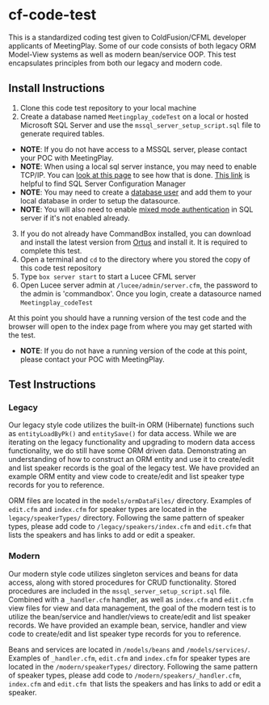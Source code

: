 # cf-code-test

This is a standardized coding test given to ColdFusion/CFML developer applicants of MeetingPlay. Some of our code consists of both legacy ORM Model-View systems as well as modern bean/service OOP. This test encapsulates principles from both our legacy and modern code.

## Install Instructions

1. Clone this code test repository to your local machine
2. Create a database named `Meetingplay_codeTest` on a local or hosted Microsoft SQL Server and use the `mssql_server_setup_script.sql` file to generate required tables. 
* **NOTE**: If you do not have access to a MSSQL server, please contact your POC with MeetingPlay.
* **NOTE**: When using a local sql server instance, you may need to enable TCP/IP.  You can [look at this page](https://www.habaneroconsulting.com/stories/insights/2015/tcpip-is-disabled-by-default-in-microsoft-sql-server-2014) to see how that is done.  [This link](https://blog.greglow.com/2019/03/21/sql-why-is-sql-server-configuration-manager-missing/) is helpful to find SQL Server Configuration Manager
* **NOTE**: You may need to create a [database user](https://www.microfocus.com/documentation/silk-test/200/en/silktestworkbench-help-en/SILKTEST-7FFBB86A-CREATINGNEWSQLSERVERADMINUSER-TSK.html) and add them to your local database in order to setup the datasource. 
* **NOTE**: You will also need to enable [mixed mode authentication](https://docs.microsoft.com/en-us/sql/database-engine/configure-windows/change-server-authentication-mode?view=sql-server-ver15) in SQL server if it's not enabled already.
3. If you do not already have CommandBox installed, you can download and install the latest version from [Ortus](https://www.ortussolutions.com/products/commandbox) and install it. It is required to complete this test.
4. Open a terminal and `cd` to the directory where you stored the copy of this code test repository
5. Type `box server start` to start a Lucee CFML server
6. Open Lucee server admin at `/lucee/admin/server.cfm`, the password to the admin is 'commandbox'.  Once you login, create a datasource named `Meetingplay_codeTest`

At this point you should have a running version of the test code and the browser will open to the index page from where you may get started with the test. 

* **NOTE**: If you do not have a running version of the code at this point, please contact your POC with MeetingPlay.

## Test Instructions

### Legacy

Our legacy style code utilizes the built-in ORM (Hibernate) functions such as `entityLoadByPk()` and `entitySave()` for data access. While we are iterating on the legacy functionality and upgrading to modern data access functionality, we do still have some ORM driven data. Demonstrating an understanding of how to construct an ORM entity and use it to create/edit and list speaker records is the goal of the legacy test. We have provided an example ORM entity and view code to create/edit and list speaker type records for you to reference.

ORM files are located in the `models/ormDataFiles/` directory. Examples of `edit.cfm` and `index.cfm` for speaker types are located in the `legacy/speakerTypes/` directory. Following the same pattern of speaker types, please add code to `/legacy/speakers/index.cfm` and `edit.cfm` that lists the speakers and has links to add or edit a speaker.

### Modern

Our modern style code utilizes singleton services and beans for data access, along with stored procedures for CRUD functionality. Stored procedures are included in the `mssql_server_setup_script.sql` file. Combined with a `_handler.cfm` handler, as well as `index.cfm` and `edit.cfm` view files for view and data management, the goal of the modern test is to utilize the bean/service and handler/views to create/edit and list speaker records. We have provided an example bean, service, handler and view code to create/edit and list speaker type records for you to reference.

Beans and services are located in `/models/beans` and `/models/services/`. Examples of `_handler.cfm`, `edit.cfm` and `index.cfm` for speaker types are located in the `/modern/speakerTypes/` directory.  Following the same pattern of speaker types, please add code to `/modern/speakers/_handler.cfm`, `index.cfm` and `edit.cfm `that lists the speakers and has links to add or edit a speaker.
